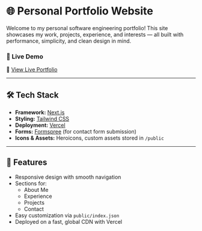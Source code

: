 # 🌐 Personal Portfolio Website

Welcome to my personal software engineering portfolio! This site showcases my work, projects, experience, and interests — all built with performance, simplicity, and clean design in mind.

### 🚀 Live Demo  
🔗 [View Live Portfolio](https://portfolio-git-main-sanju311s-projects.vercel.app/)

---

## 🛠️ Tech Stack

- **Framework:** [Next.js](https://nextjs.org/)
- **Styling:** [Tailwind CSS](https://tailwindcss.com/)
- **Deployment:** [Vercel](https://vercel.com/)
- **Forms:** [Formspree](https://formspree.io/) (for contact form submission)
- **Icons & Assets:** Heroicons, custom assets stored in `/public`

---

## 📁 Features

- Responsive design with smooth navigation
- Sections for:
  - About Me
  - Experience
  - Projects
  - Contact
- Easy customization via `public/index.json`
- Deployed on a fast, global CDN with Vercel

